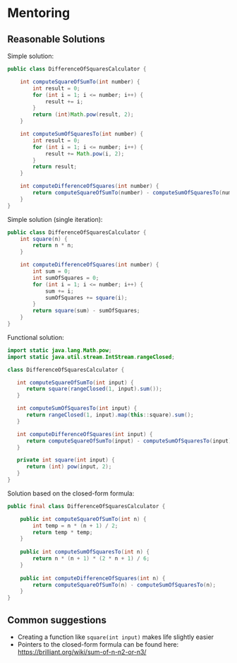 # Mentoring

## Reasonable Solutions


Simple solution:

```java
public class DifferenceOfSquaresCalculator {

    int computeSquareOfSumTo(int number) {
        int result = 0;
        for (int i = 1; i <= number; i++) {
            result += i;
        }
        return (int)Math.pow(result, 2);
    }

    int computeSumOfSquaresTo(int number) {
        int result = 0;
        for (int i = 1; i <= number; i++) {
            result += Math.pow(i, 2);
        }
        return result;
    }

    int computeDifferenceOfSquares(int number) {
        return computeSquareOfSumTo(number) - computeSumOfSquaresTo(number);
    }
}
```

Simple solution (single iteration):
```java
public class DifferenceOfSquaresCalculator {
    int square(n) {
        return n * n;
    }

    int computeDifferenceOfSquares(int number) {
        int sum = 0;
        int sumOfSquares = 0;
        for (int i = 1; i <= number; i++) {
            sum += i;
            sumOfSquares += square(i);
        }
        return square(sum) - sumOfSquares;
    }
}
```

Functional solution:

```java
import static java.lang.Math.pow;
import static java.util.stream.IntStream.rangeClosed;

class DifferenceOfSquaresCalculator {

   int computeSquareOfSumTo(int input) {
      return square(rangeClosed(1, input).sum());
   }

   int computeSumOfSquaresTo(int input) {
      return rangeClosed(1, input).map(this::square).sum();
   }

   int computeDifferenceOfSquares(int input) {
      return computeSquareOfSumTo(input) - computeSumOfSquaresTo(input);
   }

   private int square(int input) {
      return (int) pow(input, 2);
   }
}
```

Solution based on the closed-form formula:

```java
public final class DifferenceOfSquaresCalculator {

    public int computeSquareOfSumTo(int n) {
        int temp = n * (n + 1) / 2;
        return temp * temp;
    }
    
    public int computeSumOfSquaresTo(int n) {
        return n * (n + 1) * (2 * n + 1) / 6;
    }
    
    public int computeDifferenceOfSquares(int n) {
        return computeSquareOfSumTo(n) - computeSumOfSquaresTo(n);
    }
}
```


## Common suggestions
* Creating a function like `square(int input)` makes life slightly easier
* Pointers to the closed-form formula can be found here: https://brilliant.org/wiki/sum-of-n-n2-or-n3/
